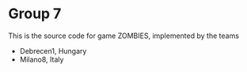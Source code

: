 Group 7
==================

This is the source code for game ZOMBIES, implemented by the teams

* Debrecen1, Hungary
* Milano8, Italy